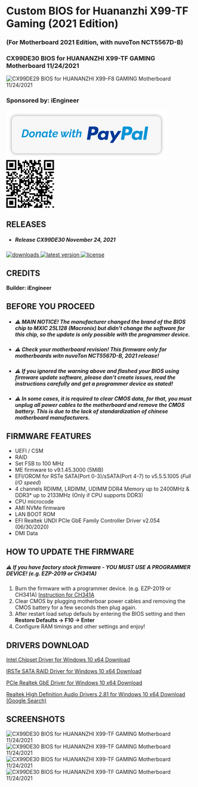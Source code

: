# Custom BIOS for Huananzhi X99-TF Gaming (2021 Edition)
### (For Motherboard 2021 Edition, with nuvoTon NCT5567D-B)

### CX99DE30 BIOS for HUANANZHI X99-TF GAMING Motherboard 11/24/2021

![CX99DE29 BIOS for HUANANZHI X99-F8 GAMING Motherboard 11/24/2021](https://raw.githubusercontent.com/BIOS-iEngineer/PNG/main/X99TF2021.jpg)

### Sponsored by: iEngineer

<a href="https://www.paypal.com/donate?hosted_button_id=ASF2H5CU95MUQ">
  <img src="https://raw.githubusercontent.com/BIOS-iEngineer/PNG/main/PayPal.png" alt="Donate with PayPal" />
</a>
<a href="https://www.paypal.com/donate?hosted_button_id=ASF2H5CU95MUQ">
  <img src="https://raw.githubusercontent.com/BIOS-iEngineer/PNG/main/QR-PayPal.png" alt="Donate with PayPal" />
</a>

## RELEASES
* ##### Release CX99DE30 November 24, 2021

<div align="left">
    <a href="https://github.com/BIOS-iEngineer/HUANANZHI-X99-TF-2021/releases">
        <img src="https://img.shields.io/github/downloads/BIOS-iEngineer/HUANANZHI-X99-TF-2021/total.svg?color=silver&style=for-the-badge&logo=appveyor" alt="downloads"/>
    </a>
    <a href="https://github.com/BIOS-iEngineer/HUANANZHI-X99-TF-2021/releases/latest">
        <img src="https://img.shields.io/github/release/BIOS-iEngineer/HUANANZHI-X99-TF-2021.svg?color=silver&style=for-the-badge&logo=appveyor" alt="latest version"/>
    </a>
    <a href="https://github.com/BIOS-iEngineer/HUANANZHI-X99-TF-2021/blob/master/License">
        <img src="https://img.shields.io/github/license/BIOS-iEngineer/HUANANZHI-X99-TF-2021.svg?style=for-the-badge&logo=appveyor" alt="license"/>
    </a>
</div>

## CREDITS
**Builder: iEngineer**

## BEFORE YOU PROCEED
* ##### ⚠️ MAIN NOTICE! The manufacturer changed the brand of the BIOS chip to MXIC 25L128 (Macronix) but didn't change the software for this chip, so the update is only possible with the programmer device.
* ##### ⚠️ Check your motherboard revision! This firmware only for motherboards witn nuvoTon NCT5567D-B, 2021 release!
* ##### ⚠️ If you ignored the warning above and flashed your BIOS using firmware update software, please don't create issues, read the instructions carefully and get a programmer device as stated!
* ##### ⚠️ In some cases, it is required to clear CMOS data, for that, you must unplug all power cables to the motherboard and remove the CMOS battery. This is due to the lack of standardization of chinese motherboard manufacturers.

## FIRMWARE FEATURES

* UEFI / CSM
* RAID
* Set FSB to 100 MHz
* ME firmware to v9.1.45.3000 (5MiB)
* EFI/OROM for RSTe SATA(Port 0-3)/sSATA(Port 4-7) to v5.5.5.1005 (_Full I/O speed_)
* 4 channels RDIMM, LRDIMM, UDIMM DDR4 Memory up to 2400MHz & DDR3* up to 2133MHz (Only if CPU supports DDR3)
* CPU microcode
* AMI NVMe firmware
* LAN BOOT ROM
* EFI Realtek UNDI PCIe GbE Family Controller Driver v2.054 (06/30/2020)
* DMI Data

## HOW TO UPDATE THE FIRMWARE
##### ⚠️ If you have factory stock firmware - _YOU MUST USE A PROGRAMMER DEVICE!_ (e.g. EZP-2019 or CH341A)

1. Burn the firmware with a programmer device. (e.g. EZP-2019 or CH341A) [Instruction for CH341A](https://www.miyconst.com/Blog/View/2086/ch341a-minimal-usage-guide-how-to-read-and-write-a-motherboard-bios)
2. Clear CMOS by plugging motherboar power cables and removing the CMOS battery for a few seconds then plug again.
3. After restart load setup defauls by entering the BIOS setting and then **Restore Defaults -> F10 -> Enter**
4. Configure RAM timings and other settings and enjoy!

## DRIVERS DOWNLOAD

[Intel Chipset Driver for Windows 10 x64 Download](https://github.com/BIOS-iEngineer/SZMZ-X99-Dual-Z8/raw/main/Drivers/Windows%2010%20x64/Intel%20Chipset/IntelChipset.zip)

[IRSTe SATA RAID Driver for Windows 10 x64 Download](https://github.com/BIOS-iEngineer/SZMZ-X99-Dual-Z8/raw/main/Drivers/Windows%2010%20x64/IRSTe%20SATA%20C612/IRSTe%20SATA.zip)

[PCIe Realtek GbE Driver for Windows 10 x64 Download](https://github.com/BIOS-iEngineer/SZMZ-X99-Dual-Z8/raw/main/Drivers/Windows%2010%20x64/PCIe%20Realtek%20GbE/PCIe%20Realtek%20GbE.zip)

[Realtek High Definition Audio Drivers 2.81 for Windows 10 x64 Download (Google Search)](https://www.google.com/search?client=firefox-b-d&q=Realtek+High+Definition+Audio+Drivers+2.81+for+Windows+10+x64+Download)

## SCREENSHOTS

![CX99DE30 BIOS for HUANANZHI X99-TF GAMING Motherboard 11/24/2021](https://raw.githubusercontent.com/BIOS-iEngineer/PNG/main/CX99DE29-002.png)
![CX99DE30 BIOS for HUANANZHI X99-TF GAMING Motherboard 11/24/2021](https://raw.githubusercontent.com/BIOS-iEngineer/PNG/main/CX99DE29-003.png)
![CX99DE30 BIOS for HUANANZHI X99-TF GAMING Motherboard 11/24/2021](https://raw.githubusercontent.com/BIOS-iEngineer/PNG/main/CX99DE29-004.png)
![CX99DE30 BIOS for HUANANZHI X99-TF GAMING Motherboard 11/24/2021](https://raw.githubusercontent.com/BIOS-iEngineer/PNG/main/CX99DE29-005.png)
